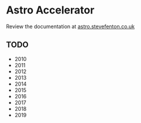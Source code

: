 # Astro Accelerator

Review the documentation at [astro.stevefenton.co.uk](https://astro.stevefenton.co.uk/)

## TODO

- 2010
- 2011
- 2012
- 2013
- 2014
- 2015
- 2016
- 2017
- 2018
- 2019